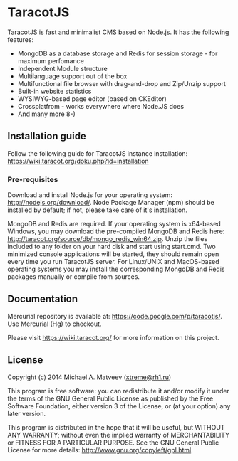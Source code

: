 TaracotJS
=========

TaracotJS is fast and minimalist CMS based on Node.js. It has the following features:

 - MongoDB as a database storage and Redis for session storage - for maximum perfomance
 - Independent Module structure
 - Multilanguage support out of the box
 - Multifunctional file browser with drag-and-drop and Zip/Unzip support
 - Built-in website statistics
 - WYSIWYG-based page editor (based on CKEditor)
 - Crossplatfrom - works everywhere where Node.JS does
 - And many more 8-)

## Installation guide

Follow the following guide for TaracotJS instance installation: https://wiki.taracot.org/doku.php?id=installation

### Pre-requisites

Download and install Node.js for your operating system: http://nodejs.org/download/. Node Package Manager (npm) should be installed by default; if not, please take care of it's installation.

MongoDB and Redis are required. If your operating system is x64-based Windows, you may download the pre-compiled MongoDB and Redis here: http://taracot.org/source/db/mongo_redis_win64.zip. Unzip the files included to any folder on your hard disk and start using start.cmd. Two minimized console applications will be started, they should remain open every time you run TaracotJS server. For Linux/UNIX and MacOS-based operating systems you may install the corresponding MongoDB and Redis packages manually or compile from sources.

## Documentation

Mercurial repository is available at: https://code.google.com/p/taracotjs/. Use Mercurial (Hg) to checkout.

Please visit https://wiki.taracot.org/ for more information on this project.

## License

Copyright (c) 2014 Michael A. Matveev (<xtreme@rh1.ru>)

This program is free software: you can redistribute it and/or modify it under the terms of the GNU General Public License as published by the Free Software Foundation, either version 3 of the License, or (at your option) any later version.

This program is distributed in the hope that it will be useful, but WITHOUT ANY WARRANTY; without even the implied warranty of MERCHANTABILITY or FITNESS FOR A PARTICULAR PURPOSE.  See the GNU General Public License for more details: http://www.gnu.org/copyleft/gpl.html.